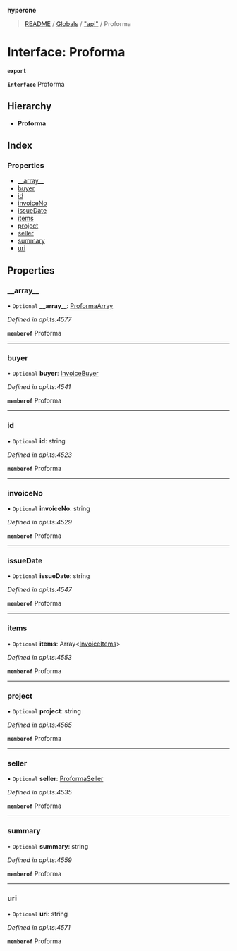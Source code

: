 **hyperone**

> [README](../README.md) / [Globals](../globals.md) / ["api"](../modules/_api_.md) / Proforma

# Interface: Proforma

**`export`** 

**`interface`** Proforma

## Hierarchy

* **Proforma**

## Index

### Properties

* [\_\_array\_\_](_api_.proforma.md#__array__)
* [buyer](_api_.proforma.md#buyer)
* [id](_api_.proforma.md#id)
* [invoiceNo](_api_.proforma.md#invoiceno)
* [issueDate](_api_.proforma.md#issuedate)
* [items](_api_.proforma.md#items)
* [project](_api_.proforma.md#project)
* [seller](_api_.proforma.md#seller)
* [summary](_api_.proforma.md#summary)
* [uri](_api_.proforma.md#uri)

## Properties

### \_\_array\_\_

• `Optional` **\_\_array\_\_**: [ProformaArray](_api_.proformaarray.md)

*Defined in api.ts:4577*

**`memberof`** Proforma

___

### buyer

• `Optional` **buyer**: [InvoiceBuyer](_api_.invoicebuyer.md)

*Defined in api.ts:4541*

**`memberof`** Proforma

___

### id

• `Optional` **id**: string

*Defined in api.ts:4523*

**`memberof`** Proforma

___

### invoiceNo

• `Optional` **invoiceNo**: string

*Defined in api.ts:4529*

**`memberof`** Proforma

___

### issueDate

• `Optional` **issueDate**: string

*Defined in api.ts:4547*

**`memberof`** Proforma

___

### items

• `Optional` **items**: Array\<[InvoiceItems](_api_.invoiceitems.md)>

*Defined in api.ts:4553*

**`memberof`** Proforma

___

### project

• `Optional` **project**: string

*Defined in api.ts:4565*

**`memberof`** Proforma

___

### seller

• `Optional` **seller**: [ProformaSeller](_api_.proformaseller.md)

*Defined in api.ts:4535*

**`memberof`** Proforma

___

### summary

• `Optional` **summary**: string

*Defined in api.ts:4559*

**`memberof`** Proforma

___

### uri

• `Optional` **uri**: string

*Defined in api.ts:4571*

**`memberof`** Proforma

